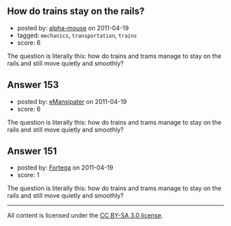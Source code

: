 ## How do trains stay on the rails?

- posted by: [alpha-mouse](https://stackexchange.com/users/-1/116-alpha-mouse) on 2011-04-19
- tagged: `mechanics`, `transportation`, `trains`
- score: 6

The question is literally this: how do trains and trams manage to stay on the rails and still move quietly and smoothly?


## Answer 153

- posted by: [eMansipater](https://stackexchange.com/users/-1/56-emansipater) on 2011-04-19
- score: 6

The question is literally this: how do trains and trams manage to stay on the rails and still move quietly and smoothly?


## Answer 151

- posted by: [Fortega](https://stackexchange.com/users/-1/119-fortega) on 2011-04-19
- score: 1

The question is literally this: how do trains and trams manage to stay on the rails and still move quietly and smoothly?



---

All content is licensed under the [CC BY-SA 3.0 license](https://creativecommons.org/licenses/by-sa/3.0/).
